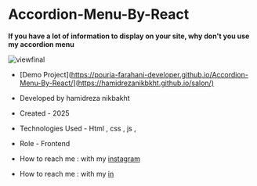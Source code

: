 # Accordion-Menu-By-React

**If you have a lot of information to display on your site, why don't you use my accordion menu**

![viewfinal]()


- [Demo Project](https://pouria-farahani-developer.github.io/Accordion-Menu-By-React/](https://hamidrezanikbkht.github.io/salon/)

- Developed by hamidreza nikbakht

- Created - 2025

- Technologies Used - Html , css , js ,

- Role - Frontend

- How to reach me : with my [instagram](https://www.instagram.com/hamidrezanikbakht?igsh=dTRxeTdudDRpbmc0)
- How to reach me : with my [in](https://www.linkedin.com/in/hamidreza-nikbakht-787164334)

